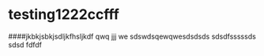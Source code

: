 # testing1222ccfff
####jkbkjsbkjsdljkfhsljkdf
qwq
jjj
we
sdswdsqewqwesdsdsds
sdsdfsssssds
sdsd
fdfdf
